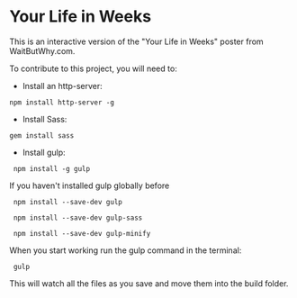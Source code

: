 # Your Life in Weeks

This is an interactive version of the "Your Life in Weeks" poster from WaitButWhy.com.

To contribute to this project, you will need to:

* Install an http-server:

<code>npm install http-server -g</code>

* Install Sass: 

<code>gem install sass</code>

* Install gulp:

<code> npm install -g gulp </code>

If you haven't installed gulp globally before

<code> npm install --save-dev gulp </code>

<code> npm install --save-dev gulp-sass </code>

<code> npm install --save-dev gulp-minify </code>

When you start working run the gulp command in the terminal:

<code> gulp </code>

This will watch all the files as you save and move them into the build folder.


